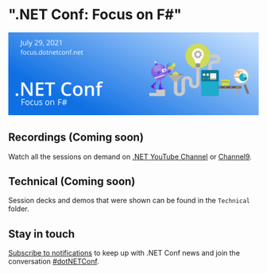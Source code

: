 # ".NET Conf: Focus on F#" 
[![](Creative/FSharp%20550x182.png)](https://focus.dotnetconf.net)


## Recordings (Coming soon)
Watch all the sessions on demand on [.NET YouTube Channel](https://www.youtube.com/dotnet) or [Channel9](https://channel9.msdn.com/Events/dotnetConf/Focus-on-Windows).

## Technical (Coming soon)
Session decks and demos that were shown can be found in the `Technical` folder. 

## Stay in touch
[Subscribe to notifications](http://eepurl.com/gvEhgX) to keep up with .NET Conf news and join the conversation [#dotNETConf](https://twitter.com/search?q=%23dotnetconf).
